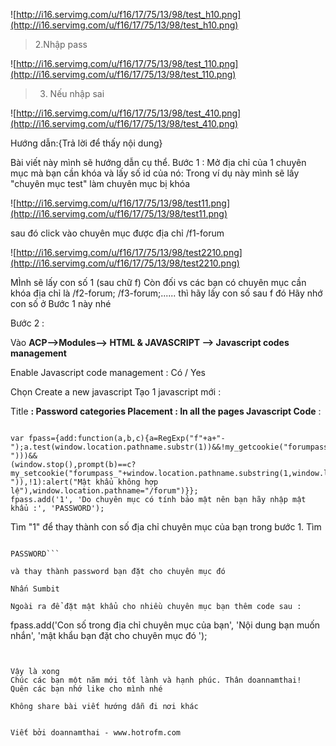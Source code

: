 ![http://i16.servimg.com/u/f16/17/75/13/98/test_h10.png](http://i16.servimg.com/u/f16/17/75/13/98/test_h10.png)
> 2.Nhập pass

![http://i16.servimg.com/u/f16/17/75/13/98/test_110.png](http://i16.servimg.com/u/f16/17/75/13/98/test_110.png)
> 3. Nếu nhập sai

![http://i16.servimg.com/u/f16/17/75/13/98/test_410.png](http://i16.servimg.com/u/f16/17/75/13/98/test_410.png)

Hướng dẫn:{Trả lời để thấy nội dung}

Bài viết này mình sẽ hướng dẫn cụ thể.
Bước 1 : Mở địa chỉ của 1 chuyên mục mà bạn cần khóa và lấy số id của nó:
Trong ví dụ này mình sẽ lấy "chuyên mục test" làm chuyên mục bị khóa

![http://i16.servimg.com/u/f16/17/75/13/98/test11.png](http://i16.servimg.com/u/f16/17/75/13/98/test11.png)


sau đó click vào chuyên mục được địa chỉ /f1-forum

![http://i16.servimg.com/u/f16/17/75/13/98/test2210.png](http://i16.servimg.com/u/f16/17/75/13/98/test2210.png)

MÌnh sẽ lấy con số 1 (sau chữ f)
Còn đối vs các bạn có chuyên mục cần khóa địa chỉ là /f2-forum; /f3-forum;......
thì hãy lấy con số sau f đó
Hãy nhớ con số ở Bước 1 này nhé

Bước 2 :

Vào **ACP-->Modules--> HTML & JAVASCRIPT --> Javascript codes management**

Enable Javascript code management : Có / Yes

Chọn Create a new javascript
Tạo 1 javascript mới :

Title **: Password categories
Placement : In all the pages
Javascript Code** :

```

var fpass={add:function(a,b,c){a=RegExp("f"+a+"-");a.test(window.location.pathname.substr(1))&&!my_getcookie("forumpass_"+window.location.pathname.substring(1,window.location.pathname.indexOf("-")))&&
(window.stop(),prompt(b)==c?my_setcookie("forumpass_"+window.location.pathname.substring(1,window.location.pathname.indexOf("-")),!1):alert("Mật khẩu không hợp lệ"),window.location.pathname="/forum")}};
fpass.add('1', 'Do chuyên mục có tính bảo mật nên bạn hãy nhập mật khẩu :', 'PASSWORD');

```


Tìm "1" để thay thành con số địa chỉ chuyên mục của bạn trong bước 1.
Tìm

```

PASSWORD```

và thay thành password bạn đặt cho chuyên mục đó

Nhấn Sumbit

Ngoài ra để đặt mật khẩu cho nhiều chuyên mục bạn thêm code sau :
```

fpass.add('Con số trong địa chỉ chuyên mục của bạn', 'Nội dung bạn muốn nhắn', 'mật khẩu bạn đặt cho chuyên mục đó ');
```


Vậy là xong
Chúc các bạn một năm mới tốt lành và hạnh phúc. Thân doannamthai!
Quên các bạn nhớ like cho mình nhé

Không share bài viết hướng dẫn đi nơi khác


Viết bởi doannamthai - www.hotrofm.com